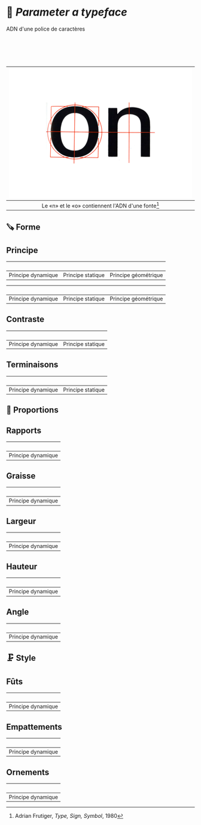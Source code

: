 # 🧬 *Parameter a typeface*
  ADN d'une police de caractères
# &nbsp;

|![](links/Typo_Parameters_01.jpg) |
|:---:|
| Le «n» et le «o» contiennent l'ADN d'une fonte[^1]           |

## 🪚 Forme

## Principe

| ![]() | ![]() | ![]() |
|:---:|:---:|:---:|
| Principe dynamique           | Principe statique           | Principe géométrique           |

| ![]() | ![]() | ![]() |
|:---:|:---:|:---:|
| Principe dynamique           | Principe statique           | Principe géométrique           |

## Contraste

| ![]() | ![]() |
|:---:|:---:|
| Principe dynamique           | Principe statique           |

## Terminaisons

| ![]() | ![]() |
|:---:|:---:|
| Principe dynamique           | Principe statique           |

## 📐 Proportions

## Rapports

| ![]() |
|:---:|
| Principe dynamique           |

## Graisse

| ![]() |
|:---:|
| Principe dynamique           |

## Largeur

| ![]() |
|:---:|
| Principe dynamique           |

## Hauteur

| ![]() |
|:---:|
| Principe dynamique           |

## Angle

| ![]() |
|:---:|
| Principe dynamique           |

## 🗜️ Style

## Fûts

| ![]() |
|:---:|
| Principe dynamique           |

## Empattements

| ![]() |
|:---:|
| Principe dynamique           |

## Ornements

| ![]() |
|:---:|
| Principe dynamique           |^

[^1]: Adrian Frutiger, *Type, Sign, Symbol*, 1980

